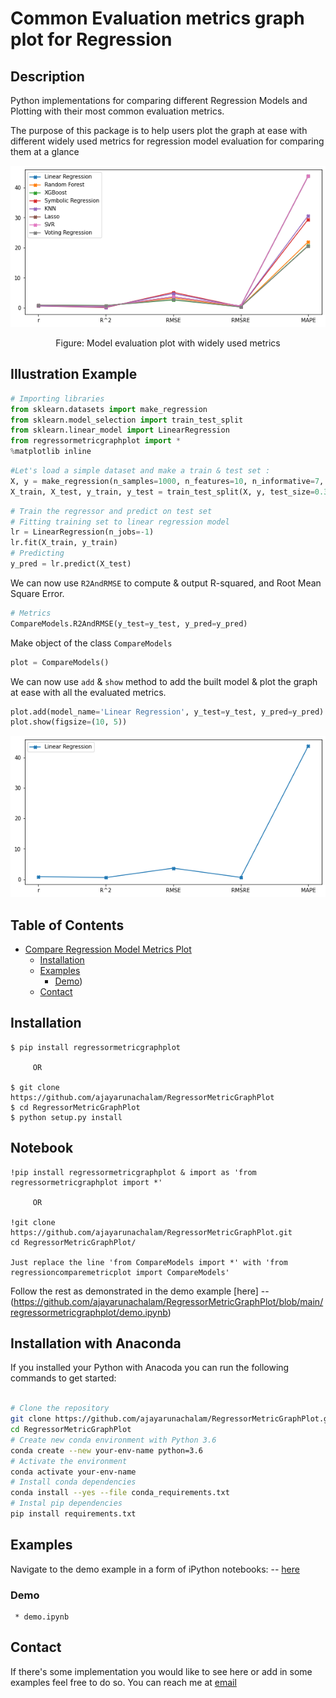 #  Common Evaluation metrics graph plot for Regression 

## Description
Python implementations for comparing different Regression Models and Plotting with their most common evaluation metrics.

The purpose of this package is to help users plot the graph at ease with different widely used metrics for regression model evaluation for comparing them at a glance 

<p align="center">
    <img src="https://github.com/ajayarunachalam/RegressorMetricGraphPlot/blob/main/regressormetricgraphplot/example_plot.png" width="640"\>
</p>
<p align="center">
    Figure: Model evaluation plot with widely used metrics 
</p>

## Illustration Example

```python
# Importing libraries 
from sklearn.datasets import make_regression
from sklearn.model_selection import train_test_split
from sklearn.linear_model import LinearRegression
from regressormetricgraphplot import *
%matplotlib inline
```

```python
#Let's load a simple dataset and make a train & test set :
X, y = make_regression(n_samples=1000, n_features=10, n_informative=7, n_targets=1, random_state=0)
X_train, X_test, y_train, y_test = train_test_split(X, y, test_size=0.3, random_state=10)
```

```python
# Train the regressor and predict on test set 
# Fitting training set to linear regression model
lr = LinearRegression(n_jobs=-1)
lr.fit(X_train, y_train)
# Predicting
y_pred = lr.predict(X_test)
```

We can now use ``R2AndRMSE`` to compute & output R-squared, and Root Mean Square Error.

```python
# Metrics
CompareModels.R2AndRMSE(y_test=y_test, y_pred=y_pred)
```

Make object of the class ``CompareModels``

```python
plot = CompareModels()
```

We can now use ``add`` &  ``show`` method to add the built model & plot the graph at ease with all the evaluated metrics.

```python
plot.add(model_name='Linear Regression', y_test=y_test, y_pred=y_pred)
plot.show(figsize=(10, 5))
```

<p align="center">
    <img src="https://github.com/ajayarunachalam/RegressorMetricGraphPlot/blob/main/regressormetricgraphplot/LR_Metric_PLOT.png" width="640"\>
</p>

## Table of Contents
- [Compare Regression Model Metrics Plot](#regressormetricgraphplot)
  * [Installation](#installation)
  * [Examples](#examples)
    + [Demo](#Usage))
  * [Contact](#contact)

## Installation 
    $ pip install regressormetricgraphplot

         OR

    $ git clone https://github.com/ajayarunachalam/RegressorMetricGraphPlot
    $ cd RegressorMetricGraphPlot
    $ python setup.py install

## Notebook
    !pip install regressormetricgraphplot & import as 'from regressormetricgraphplot import *'

         OR

    !git clone https://github.com/ajayarunachalam/RegressorMetricGraphPlot.git
    cd RegressorMetricGraphPlot/

    Just replace the line 'from CompareModels import *' with 'from regressioncomparemetricplot import CompareModels' 
Follow the rest as demonstrated in the demo example [here] -- (https://github.com/ajayarunachalam/RegressorMetricGraphPlot/blob/main/regressormetricgraphplot/demo.ipynb) 

## Installation with Anaconda

If you installed your Python with Anacoda you can run the following commands to get started:
```bash

# Clone the repository 
git clone https://github.com/ajayarunachalam/RegressorMetricGraphPlot.git
cd RegressorMetricGraphPlot
# Create new conda environment with Python 3.6
conda create --new your-env-name python=3.6
# Activate the environment
conda activate your-env-name
# Install conda dependencies
conda install --yes --file conda_requirements.txt
# Instal pip dependencies
pip install requirements.txt
```



## Examples
Navigate to the demo example in a form of iPython notebooks: -- [here](https://github.com/ajayarunachalam/RegressorMetricGraphPlot/blob/main/regressormetricgraphplot/demo.ipynb)


### Demo
     * demo.ipynb 

## Contact
If there's some implementation you would like to see here or add in some examples feel free to do so. You can reach me at [email](mailto:ajay.arunachalam08@gmail.com)
